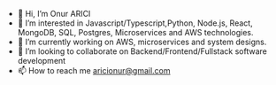 - 👋 Hi, I’m Onur ARICI
- 👀 I’m interested in Javascript/Typescript,Python, Node.js, React, MongoDB, SQL, Postgres, Microservices and AWS technologies.
- 🌱 I’m currently working on AWS, microservices and system designs.
- 💞️ I’m looking to collaborate on Backend/Frontend/Fullstack software development
- 📫 How to reach me aricionur@gmail.com

<!---
aricionur/aricionur is a ✨ special ✨ repository because its `README.md` (this file) appears on your GitHub profile.
You can click the Preview link to take a look at your changes.
--->
